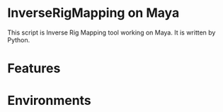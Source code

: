 # InverseRigMapping on Maya

This script is Inverse Rig Mapping tool working on Maya.
It is written by Python.

# Features

# Environments
